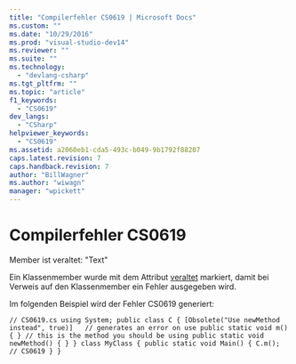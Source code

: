 ```yaml
---
title: "Compilerfehler CS0619 | Microsoft Docs"
ms.custom: ""
ms.date: "10/29/2016"
ms.prod: "visual-studio-dev14"
ms.reviewer: ""
ms.suite: ""
ms.technology: 
  - "devlang-csharp"
ms.tgt_pltfrm: ""
ms.topic: "article"
f1_keywords: 
  - "CS0619"
dev_langs: 
  - "CSharp"
helpviewer_keywords: 
  - "CS0619"
ms.assetid: a2060eb1-cda5-493c-b049-9b1792f88207
caps.latest.revision: 7
caps.handback.revision: 7
author: "BillWagner"
ms.author: "wiwagn"
manager: "wpickett"
---
```

# Compilerfehler CS0619
Member ist veraltet: "Text"  
  
 Ein Klassenmember wurde mit dem Attribut [veraltet](http://msdn.microsoft.com/de-de/05e99cd0-bda6-4f79-a890-1ca093b4b488) markiert, damit bei Verweis auf den Klassenmember ein Fehler ausgegeben wird.  
  
 Im folgenden Beispiel wird der Fehler CS0619 generiert:  
  
```  
// CS0619.cs using System; public class C { [Obsolete("Use newMethod instead", true)]   // generates an error on use public static void m() { } // this is the method you should be using public static void newMethod() { } } class MyClass { public static void Main() { C.m();   // CS0619 } }  
```